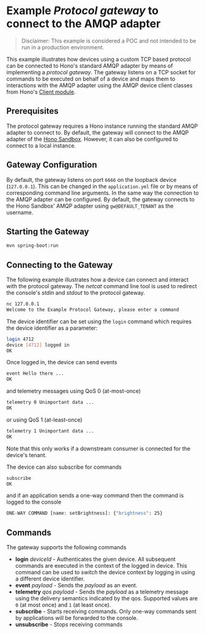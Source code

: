 # Example *Protocol gateway* to connect to the AMQP adapter

> Disclaimer: This example is considered a POC and not intended to be run in a production environment.

This example illustrates how devices using a custom TCP based protocol can be connected to Hono's standard AMQP adapter by means of implementing
a *protocol gateway*. The gateway listens on a TCP socket for commands to be executed on behalf of a device and maps them to interactions with the AMQP adapter
using the AMQP device client classes from Hono's [Client module](https://github.com/eclipse/hono/blob/master/client/src/main/java/org/eclipse/hono/client/device).

## Prerequisites

The protocol gateway requires a Hono instance running the standard AMQP adapter to connect to.
By default, the gateway will connect to the AMQP adapter of the [Hono Sandbox](https://www.eclipse.org/hono/sandbox/).
However, it can also be configured to connect to a local instance.

## Gateway Configuration

By default, the gateway listens on port `6666` on the loopback device (`127.0.0.1`). This can be changed in the `application.yml` file or by means of
corresponding command line arguments. In the same way the connection to the AMQP adapter can be configured. By default, the gateway connects
to the Hono Sandbox' AMQP adapter using `gw@DEFAULT_TENANT` as the username.

## Starting the Gateway

```bash
mvn spring-boot:run
```

## Connecting to the Gateway

The following example illustrates how a device can connect and interact with the protocol gateway.
The *netcat* command line tool is used to redirect the console's *stdin* and *stdout* to the protocol gateway.

```bash
nc 127.0.0.1
Welcome to the Example Protocol Gateway, please enter a command
```

The device identifier can be set using the `login` command which requires the device identifier as a parameter:

```bash
login 4712
device [4712] logged in
OK
```

Once logged in, the device can send events

```bash
event Hello there ...
OK
```

and telemetry messages using QoS 0 (at-most-once)

```bash
telemetry 0 Unimportant data ...
OK
```
or using QoS 1 (at-least-once)

```bash
telemetry 1 Unimportant data ...
OK
```

Note that this only works if a downstream consumer is connected for the device's tenant.

The device can also subscribe for commands

```bash
subscribe
OK
```

and if an application sends a one-way command then the command is logged to the console

```bash
ONE-WAY COMMAND [name: setBrightness]: {"brightness": 25}
```

## Commands

The gateway supports the following commands

* **login** *deviceId* - Authenticates the given device. All subsequent commands are executed in the context of the logged in device.
  This command can be used to *switch* the device context by logging in using a different device identifier.
* **event** *payload* - Sends the *payload* as an event.
* **telemetry** *qos* *payload* - Sends the *payload* as a telemetry message using the delivery semantics indicated by the qos.
  Supported values are `0` (at most once) and `1` (at least once).
* **subscribe** - Starts receiving commands. Only one-way commands sent by applications will be forwarded to the console.
* **unsubscribe** - Stops receiving commands
